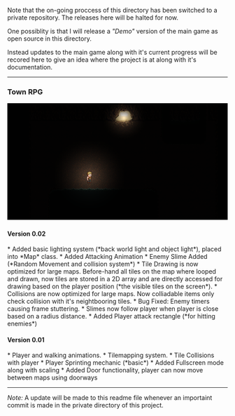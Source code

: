 Note that the on-going proccess of this directory has been switched to a private repository. The releases here will be halted for now.

One possiblity is that I will release a *"Demo"* version of the main game as open source in this directory. 

Instead updates to the main game along with it's current progress will be recored here to give an idea where the project is at along with it's documentation.

---
<h3>Town RPG</h3>

<img src="gamePic.PNG"></img>

<h4>Version 0.02</h4>
* Added basic lighting system (*back world light and object light*), placed into *Map* class.
* Added Attacking Animation
* Enemy Slime Added (*Random Movement and collision system*)
* Tile Drawing is now optimized for large maps. Before-hand all tiles on the map where looped and drawn, now tiles are stored in a 2D array and are directly accessed for drawing based on the player position (*the visible tiles on the screen*).
* Collisions are now optimized for large maps. Now colliadable items only check collision with it's neightbooring tiles.
* Bug Fixed: Enemy timers causing frame stuttering.
* Slimes now follow player when player is close based on a radius distance.
* Added Player attack rectangle (*for hitting enemies*)

<h4>Version 0.01</h4>
* Player and walking animations.
* Tilemapping system.
* Tile Collisions with player
* Player Sprinting mechanic (*basic*)
* Added Fullscreen mode along with scaling
* Added Door functionality, player can now move between maps using doorways

---

*Note:* A update will be made to this readme file whenever an importaint commit is made in the private directory of this project. 

